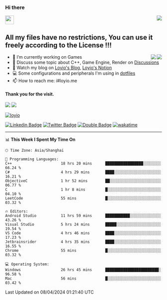 <h3 align="left">Hi there</h3>
<img src='https://em-content.zobj.net/source/animated-noto-color-emoji/356/waving-hand_light-skin-tone_1f44b-1f3fb_1f3fb.gif' width='28' />
<a align="right" href="https://github.com/loyio/loyio/blob/master/STAR/README.md"><img align="right" src="https://img.shields.io/badge/LOYIO-STAR-green" /></a>

## All my files have no restrictions, You can use it freely according to the License !!!

<a href="https://github.com/loyio#gh-light-mode-only">
     <img align="right"  src="https://loy-readme.vercel.app/api/top-langs/?username=loyio&langs_count=6&hide=css,html,jupyter%20notebook" />
</a>

<a href="https://github.com/loyio#gh-dark-mode-only">
  <img align="right"  src="https://loy-readme.vercel.app/api/top-langs/?username=loyio&langs_count=6&theme=slateorange&hide=css,html,jupyter%20notebook" />
</a>



- 🔭 I’m currently working on Games
- 💬 Discuss some topic about C++, Game Engine, Render on [Discussions](https://github.com/loyio/loyio/discussions)
- 📔 Watch my blog on [Loyio's Blog](https://loyio.me), [Loyio's Notion](https://loyio.notion.site/loyio/Loyio-s-Dashboard-2f56bd29222a445ea9d9e8802a1ac83b)
- 💻 Some configurations and peripherals I'm using in [dotfiles](https://github.com/loyio/dotfiles)
- 📫 How to reach me: i#loyio.me


#### Thank you for the visit.
<img src="http://profile-counter.glitch.me/loyio/count.svg" />

<img src="https://loy-readme.vercel.app/api?username=loyio&show_icons=true&hide=stars&include_all_commits=true&hide_title=true&theme=slateorange" />

     

[![loyio](https://github-profile-trophy.vercel.app/?username=loyio&theme=onedark&column=4)](https://github.com/loyio)

[![Linkedin Badge](https://img.shields.io/badge/-@loyio-0077b5?style=flat-square&logo=Linkedin&logoColor=white&labelColor=0077b5&link=https://www.linkedin.com/in/loyio-hex-363172158/)](https://www.linkedin.com/in/loyio-hex-363172158/)
[![Twitter Badge](https://img.shields.io/badge/-@loyiome-000000?style=flat-square&labelColor=000000&logo=x&logoColor=white&link=https://twitter.com/loyiome)](https://twitter.com/loyiome)
[![Double Badge](https://img.shields.io/badge/@loyio-007722?style=flat&logo=Douban&logoColor=white)](https://www.douban.com/people/susmote)
[![wakatime](https://wakatime.com/badge/user/c0ddc104-5a20-41d1-ab9a-c4d9ea20a4d9.svg)](https://wakatime.com/@c0ddc104-5a20-41d1-ab9a-c4d9ea20a4d9)

-------
<!--START_SECTION:waka-->
📊 **This Week I Spent My Time On** 

```text
🕑︎ Time Zone: Asia/Shanghai

💬 Programming Languages: 
C++                      18 hrs 20 mins      █████████████████░░░░░░░░   66.24 % 
C#                       4 hrs 29 mins       ████░░░░░░░░░░░░░░░░░░░░░   16.21 % 
ObjectiveC               1 hr 52 mins        ██░░░░░░░░░░░░░░░░░░░░░░░   06.77 % 
C                        1 hr 8 mins         █░░░░░░░░░░░░░░░░░░░░░░░░   04.10 % 
LeetCode                 55 mins             █░░░░░░░░░░░░░░░░░░░░░░░░   03.32 % 

🔥 Editors: 
Android Studio           11 hrs 59 mins      ███████████░░░░░░░░░░░░░░   43.26 % 
Visual Studio            5 hrs 24 mins       █████░░░░░░░░░░░░░░░░░░░░   19.54 % 
VS Code                  4 hrs 46 mins       ████░░░░░░░░░░░░░░░░░░░░░   17.23 % 
Jetbrainsrider           4 hrs 35 mins       ████░░░░░░░░░░░░░░░░░░░░░   16.55 % 
Chrome                   55 mins             █░░░░░░░░░░░░░░░░░░░░░░░░   03.32 % 

💻 Operating System: 
Windows                  26 hrs 45 mins      ████████████████████████░   96.58 % 
Mac                      56 mins             █░░░░░░░░░░░░░░░░░░░░░░░░   03.42 % 
```


 Last Updated on 08/04/2024 01:21:40 UTC
<!--END_SECTION:waka-->
